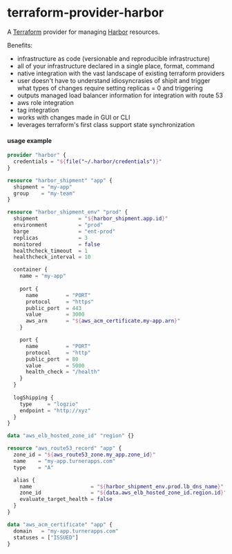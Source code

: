 terraform-provider-harbor
==========================

A [Terraform](https://www.terraform.io/) provider for managing [Harbor](https://github.com/turnerlabs/harbor) resources.

Benefits:

- infrastructure as code (versionable and reproducible infrastructure)
- all of your infrastructure declared in a single place, format, command
- native integration with the vast landscape of existing terraform providers
- user doesn't have to understand idiosyncrasies of shipit and trigger what types of changes require setting replicas = 0 and triggering
- outputs managed load balancer information for integration with route 53
- aws role integration
- tag integration
- works with changes made in GUI or CLI
- leverages terraform's first class support state synchronization


#### usage example

```terraform
provider "harbor" {
  credentials = "${file("~/.harbor/credentials")}"
}

resource "harbor_shipment" "app" {
  shipment = "my-app"
  group    = "my-team"
}

resource "harbor_shipment_env" "prod" {
  shipment             = "${harbor_shipment.app.id}"
  environment          = "prod"
  barge                = "ent-prod"
  replicas             = 3
  monitored            = false
  healthcheck_timeout  = 1
  healthcheck_interval = 10

  container {
    name = "my-app"
    
    port {
      name         = "PORT"
      protocol     = "https"
      public_port  = 443
      value        = 3000
      aws_arn      = "${aws_acm_certificate.my-app.arn}"
    }

    port {
      name         = "PORT"
      protocol     = "http"
      public_port  = 80
      value        = 5000
      health_check = "/health"
    }    
  }  
  
  logShipping {
    type     = "logzio"
    endpoint = "http://xyz"
  }
}

data "aws_elb_hosted_zone_id" "region" {}

resource "aws_route53_record" "app" {
  zone_id = "${aws_route53_zone.my_app.zone_id}"
  name    = "my-app.turnerapps.com"
  type    = "A"

  alias {
    name                   = "${harbor_shipment_env.prod.lb_dns_name}"
    zone_id                = "${data.aws_elb_hosted_zone_id.region.id}"
    evaluate_target_health = false
  }
}

data "aws_acm_certificate" "app" {
  domain   = "my-app.turnerapps.com"
  statuses = ["ISSUED"]
}
```

